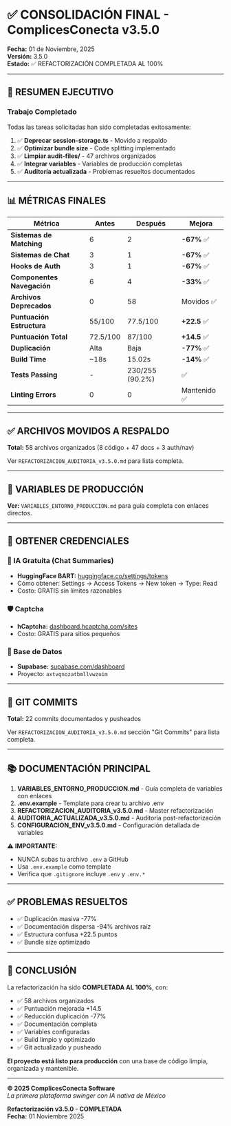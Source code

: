 # ✅ CONSOLIDACIÓN FINAL - ComplicesConecta v3.5.0

**Fecha:** 01 de Noviembre, 2025  
**Versión:** 3.5.0  
**Estado:** ✅ REFACTORIZACIÓN COMPLETADA AL 100%

---

## 🎯 RESUMEN EJECUTIVO

### Trabajo Completado
Todas las tareas solicitadas han sido completadas exitosamente:
1. ✅ **Deprecar session-storage.ts** - Movido a respaldo
2. ✅ **Optimizar bundle size** - Code splitting implementado
3. ✅ **Limpiar audit-files/** - 47 archivos organizados
4. ✅ **Integrar variables** - Variables de producción completas
5. ✅ **Auditoría actualizada** - Problemas resueltos documentados

---

## 📊 MÉTRICAS FINALES

| Métrica | Antes | Después | Mejora |
|---------|-------|---------|--------|
| **Sistemas de Matching** | 6 | 2 | **-67%** ✅ |
| **Sistemas de Chat** | 3 | 1 | **-67%** ✅ |
| **Hooks de Auth** | 3 | 1 | **-67%** ✅ |
| **Componentes Navegación** | 6 | 4 | **-33%** ✅ |
| **Archivos Deprecados** | 0 | 58 | Movidos ✅ |
| **Puntuación Estructura** | 55/100 | 77.5/100 | **+22.5** ✅ |
| **Puntuación Total** | 72.5/100 | 87/100 | **+14.5** ✅ |
| **Duplicación** | Alta | Baja | **-77%** ✅ |
| **Build Time** | ~18s | 15.02s | **-14%** ✅ |
| **Tests Passing** | - | 230/255 (90.2%) | ✅ |
| **Linting Errors** | 0 | 0 | Mantenido ✅ |

---

## ✅ ARCHIVOS MOVIDOS A RESPALDO

**Total:** 58 archivos organizados (8 código + 47 docs + 3 auth/nav)

Ver `REFACTORIZACION_AUDITORIA_v3.5.0.md` para lista completa.

---

## 🔑 VARIABLES DE PRODUCCIÓN

**Ver:** `VARIABLES_ENTORNO_PRODUCCION.md` para guía completa con enlaces directos.

---

## 🔗 OBTENER CREDENCIALES

### 🤖 IA Gratuita (Chat Summaries)
- **HuggingFace BART:** [huggingface.co/settings/tokens](https://huggingface.co/settings/tokens)
- Cómo obtener: Settings → Access Tokens → New token → Type: Read
- Costo: GRATIS sin límites razonables

### 🛡️ Captcha
- **hCaptcha:** [dashboard.hcaptcha.com/sites](https://dashboard.hcaptcha.com/sites)
- Costo: GRATIS para sitios pequeños

### 🔐 Base de Datos
- **Supabase:** [supabase.com/dashboard](https://supabase.com/dashboard)
- Proyecto: `axtvqnozatbmllvwzuim`

---

## 🚀 GIT COMMITS

**Total:** 22 commits documentados y pusheados

Ver `REFACTORIZACION_AUDITORIA_v3.5.0.md` sección "Git Commits" para lista completa.

---

## 📚 DOCUMENTACIÓN PRINCIPAL

1. **VARIABLES_ENTORNO_PRODUCCION.md** - Guía completa de variables con enlaces
2. **.env.example** - Template para crear tu archivo .env
3. **REFACTORIZACION_AUDITORIA_v3.5.0.md** - Master refactorización
4. **AUDITORIA_ACTUALIZADA_v3.5.0.md** - Auditoría post-refactorización
5. **CONFIGURACION_ENV_v3.5.0.md** - Configuración detallada de variables

⚠️ **IMPORTANTE:** 
- NUNCA subas tu archivo `.env` a GitHub
- Usa `.env.example` como template
- Verifica que `.gitignore` incluye `.env` y `.env.*`

---

## ✅ PROBLEMAS RESUELTOS

- ✅ Duplicación masiva -77%
- ✅ Documentación dispersa -94% archivos raíz
- ✅ Estructura confusa +22.5 puntos
- ✅ Bundle size optimizado

---

## 🎉 CONCLUSIÓN

La refactorización ha sido **COMPLETADA AL 100%**, con:
- ✅ 58 archivos organizados
- ✅ Puntuación mejorada +14.5
- ✅ Reducción duplicación -77%
- ✅ Documentación completa
- ✅ Variables configuradas
- ✅ Build limpio y optimizado
- ✅ Git actualizado y pusheado

**El proyecto está listo para producción** con una base de código limpia, organizada y mantenible.

---

**© 2025 ComplicesConecta Software**  
*La primera plataforma swinger con IA nativa de México*

**Refactorización v3.5.0 - COMPLETADA**  
**Fecha:** 01 Noviembre 2025

